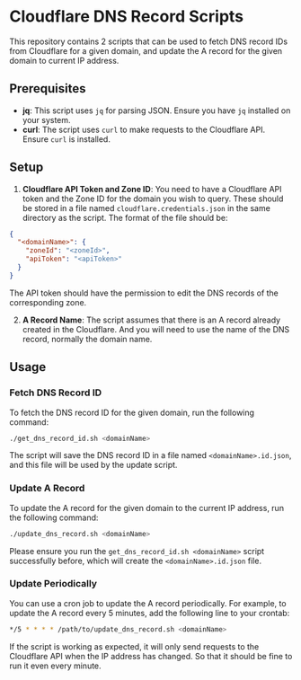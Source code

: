 # Cloudflare DNS Record Scripts

This repository contains 2 scripts that can be used to fetch DNS record IDs from Cloudflare for a given domain, and update the A record for the given domain to current IP address.

## Prerequisites

- **jq**: This script uses `jq` for parsing JSON. Ensure you have `jq` installed on your system.
- **curl**: The script uses `curl` to make requests to the Cloudflare API. Ensure `curl` is installed.

## Setup

1. **Cloudflare API Token and Zone ID**: You need to have a Cloudflare API token and the Zone ID for the domain you wish to query. These should be stored in a file named `cloudflare.credentials.json` in the same directory as the script. The format of the file should be:

```json
{
  "<domainName>": {
    "zoneId": "<zoneId>",
    "apiToken": "<apiToken>"
  }
}
```

The API token should have the permission to edit the DNS records of the corresponding zone.

2. **A Record Name**: The script assumes that there is an A record already created in the Cloudflare. And you will need to use the name of the DNS record, normally the domain name.

## Usage

### Fetch DNS Record ID

To fetch the DNS record ID for the given domain, run the following command:

```bash
./get_dns_record_id.sh <domainName>
```

The script will save the DNS record ID in a file named `<domainName>.id.json`, and this file will be used by the update script.

### Update A Record

To update the A record for the given domain to the current IP address, run the following command:

```bash
./update_dns_record.sh <domainName>
```

Please ensure you run the `get_dns_record_id.sh <domainName>` script successfully before, which will create the `<domainName>.id.json` file.

### Update Periodically

You can use a cron job to update the A record periodically. For example, to update the A record every 5 minutes, add the following line to your crontab:

```bash
*/5 * * * * /path/to/update_dns_record.sh <domainName>
```

If the script is working as expected, it will only send requests to the Cloudflare API when the IP address has changed. So that it should be fine to run it even every minute.
